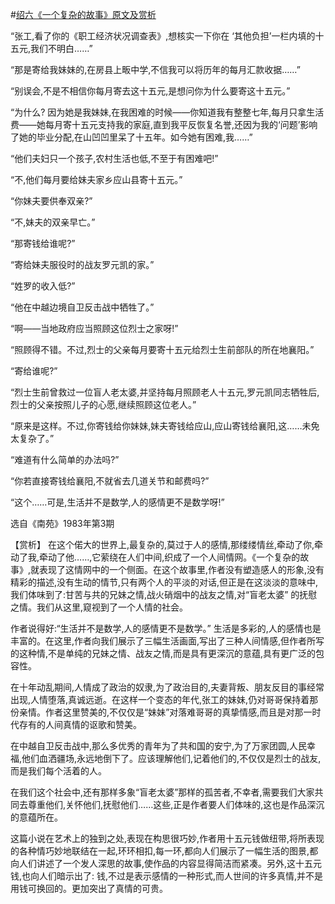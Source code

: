#[绍六《一个复杂的故事》原文及赏析](https://www.vrrw.net/wx/15131.html)

“张工,看了你的《职工经济状况调查表》,想核实一下你在 ‘其他负担’一栏内填的十五元,我们不明白……”

“那是寄给我妹妹的,在房县上畈中学,不信我可以将历年的每月汇款收据……”

“别误会,不是不相信你每月寄去这十五元,是想问你为什么要寄这十五元。”

“为什么? 因为她是我妹妹,在我困难的时候——你知道我有整整七年,每月只拿生活费——她每月寄十五元支持我的家庭,直到我平反恢复名誉,还因为我的‘问题’影响了她的毕业分配,在山凹凹里呆了十五年。如今她有困难,我……”

“他们夫妇只一个孩子,农村生活也低,不至于有困难吧!”

“不,他们每月要给妹夫家乡应山县寄十五元。”

“你妹夫要供奉双亲?”

“不,妹夫的双亲早亡。”

“那寄钱给谁呢?”

“寄给妹夫服役时的战友罗元凯的家。”

“姓罗的收入低?”

“他在中越边境自卫反击战中牺牲了。”

“啊——当地政府应当照顾这位烈士之家呀!”

“照顾得不错。不过,烈士的父亲每月要寄十五元给烈士生前部队的所在地襄阳。”

“寄给谁呢?”

“烈士生前曾救过一位盲人老太婆,并坚持每月照顾老人十五元,罗元凯同志牺牲后,烈士的父亲按照儿子的心愿,继续照顾这位老人。”

“原来是这样。不过,你寄钱给你妹妹,妹夫寄钱给应山,应山寄钱给襄阳,这……未免太复杂了。”

“难道有什么简单的办法吗?”

“你若直接寄钱给襄阳,不就省去几道关节和邮费吗?”

“这个……可是,生活并不是数学,人的感情更不是数学呀!”

选自《南苑》1983年第3期



【赏析】 在这个偌大的世界上,最复杂的,莫过于人的感情,那缕缕情丝,牵动了你,牵动了我,牵动了他……,它萦绕在人们中间,织成了一个人间情网。《一个复杂的故事》,就表现了这情网中的一个侧面。在这个故事里,作者没有塑造感人的形象,没有精彩的描述,没有生动的情节,只有两个人的平淡的对话,但正是在这淡淡的意味中,我们体味到了:甘苦与共的兄妹之情,战火硝烟中的战友之情,对“盲老太婆” 的抚慰之情。我们从这里,窥视到了一个人情的社会。

作者说得好:“生活并不是数学,人的感情更不是数学。” 生活是多彩的,人的感情也是丰富的。在这里,作者向我们展示了三幅生活画面,写出了三种人间情感,但作者所写的这种情,不是单纯的兄妹之情、战友之情,而是具有更深沉的意蕴,具有更广泛的包容性。

在十年动乱期间,人情成了政治的奴隶,为了政治目的,夫妻背叛、朋友反目的事经常出现,人情堕落,真诚远逝。在这样一个变态的年代,张工的妹妹,仍对哥哥保持着那份亲情。作者这里赞美的,不仅仅是“妹妹”对落难哥哥的真挚情感,而且是对那一时代存有的人间真情的讴歌和赞美。

在中越自卫反击战中,那么多优秀的青年为了共和国的安宁,为了万家团圆,人民幸福,他们血洒疆场,永远地倒下了。应该理解他们,记着他们的,不仅仅是烈士的战友,而是我们每个活着的人。

在我们这个社会中,还有那样多象“盲老太婆”那样的孤苦者,不幸者,需要我们大家共同去尊重他们,关怀他们,抚慰他们……这些,正是作者要人们体味的,这也是作品深沉的意蕴所在。

这篇小说在艺术上的独到之处,表现在构思很巧妙,作者用十五元钱做纽带,将所表现的各种情巧妙地联结在一起,环环相扣,每一环,都向人们展示了一幅生活的图景,都向人们讲述了一个发人深思的故事,使作品的内容显得简洁而紧凑。另外,这十五元钱,也向人们暗示出了: 钱,不过是表示感情的一种形式,而人世间的许多真情,并不是用钱可换回的。更加突出了真情的可贵。

